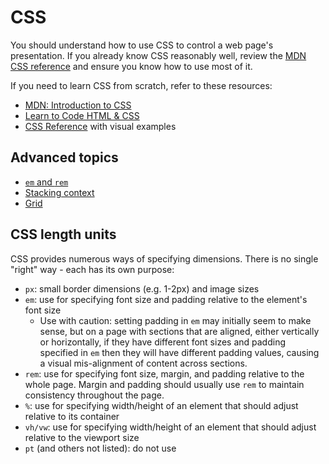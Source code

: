 # CSS

You should understand how to use CSS to control a web page's presentation. If you already know CSS reasonably well, review the [MDN CSS reference](https://developer.mozilla.org/en-US/docs/Web/CSS/Reference) and ensure you know how to use most of it.

If you need to learn CSS from scratch, refer to these resources:

* [MDN: Introduction to CSS](https://developer.mozilla.org/en-US/docs/Learn/CSS/Introduction_to_CSS)
* [Learn to Code HTML & CSS](https://learn.shayhowe.com/html-css/getting-to-know-css/)
* [CSS Reference](http://cssreference.io/) with visual examples

## Advanced topics

* [`em` and `rem`](https://webdesign.tutsplus.com/tutorials/comprehensive-guide-when-to-use-em-vs-rem--cms-23984)
* [Stacking context](https://developer.mozilla.org/en-US/docs/Web/CSS/CSS_Positioning/Understanding_z_index/The_stacking_context)
* [Grid](https://gridbyexample.com/)

## CSS length units

CSS provides numerous ways of specifying dimensions. There is no single "right" way - each has its own purpose:

* `px`: small border dimensions (e.g. 1-2px) and image sizes
* `em`: use for specifying font size and padding relative to the element's font size
	* Use with caution: setting padding in `em` may initially seem to make sense, but on a page with sections that are aligned, either vertically or horizontally, if they have different font sizes and padding specified in `em` then they will have different padding values, causing a visual mis-alignment of content across sections.
* `rem`: use for specifying font size, margin, and padding relative to the whole page. Margin and padding should usually use `rem` to maintain consistency throughout the page.
* `%`: use for specifying width/height of an element that should adjust relative to its container
* `vh/vw`: use for specifying width/height of an element that should adjust relative to the viewport size
* `pt` (and others not listed): do not use
